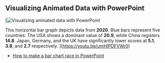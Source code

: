 ## Visualizing Animated Data with PowerPoint

[![Visualizing animated data with PowerPoint](https://i.ytimg.com/vi_webp/umHlPDFVWr0/sddefault.webp)

This horizontal bar graph depicts data from **2020**. Blue bars represent five countries: The USA shows a dominant value of **20.9**, while China registers **14.8**. Japan, Germany, and the UK have significantly lower scores at **5.1**, **3.8**, and **2.7** respectively.
](https://youtu.be/umHlPDFVWr0)

- [How to make a bar chart race in PowerPoint](https://blog.gramener.com/bar-chart-race-in-powerpoint/)
